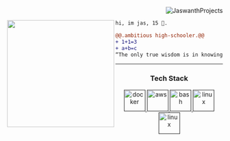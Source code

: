 <p align="right"> <img src="https://komarev.com/ghpvc/?username=JaswanthProjects&label=Profile%20views&color=ce9927&style=flat" alt="JaswanthProjects" /> </p>
<img align="left" height="250" src="https://github.com/snipe/animated-gifs/blob/master/welcome-friendly/sit-with-me.gif"/>

```diff
hi, im jas, 15 🔮.

@@.ambitious high-schooler.@@
+ 1+1=3
+ a+b=c
“The only true wisdom is in knowing you know nothing.” - Socrates

```
------



<h3 align="center">Tech Stack</h3>
<p align="center"> 
<a href="" target="_blank"> <img src="https://cdn.jsdelivr.net/gh/devicons/devicon@latest/icons/html5/html5-plain-wordmark.svg"  alt="docker" width="50" height="50"/> </a> 
<a href="" target="_blank"> <img src="https://cdn.jsdelivr.net/gh/devicons/devicon@latest/icons/css3/css3-original-wordmark.svg" alt="aws" width="50" height="50"/> </a> 
<a href="" target="_blank"> <img src="https://cdn.jsdelivr.net/gh/devicons/devicon@latest/icons/python/python-original-wordmark.svg" alt="bash" width="50" height="50"/> </a> 
<a href="" target="_blank"> <img src="https://cdn.jsdelivr.net/gh/devicons/devicon@latest/icons/javascript/javascript-original.svg" alt="linux" width="50" height="50"/> </a>
<a href="" target="_blank"> <img src="https://cdn.jsdelivr.net/gh/devicons/devicon@latest/icons/java/java-original.svg" alt="linux" width="50" height="50"/> </a>
</p>









